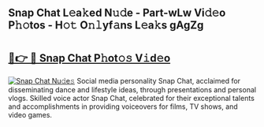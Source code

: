 ## Snap Chat L𝚎a𝚔ed N𝚞𝚍e - Part-wLw Vi𝚍𝚎o P𝚑𝚘tos - H𝚘𝚝 O𝚗𝚕yf𝚊ns L𝚎a𝚔s gAgZg

# <h2><a href="http://kfem5c.oniu.top/?m=Snap+Chat">🔗👉 🔴 Snap Chat P𝚑ot𝚘𝚜 V𝚒d𝚎o</a></h2>

[![Snap Chat Nu𝚍e𝚜](https://i.imgur.com/0qMVB7G.gif)](http://kfem5c.oniu.top/?m=Snap+Chat)
Social media personality Snap Chat, acclaimed for disseminating dance and lifestyle ideas, through presentations and personal vlogs. Skilled voice actor Snap Chat, celebrated for their exceptional talents and accomplishments in providing voiceovers for films, TV shows, and video games.  
